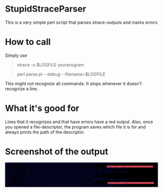 # StupidStraceParser

This is a very simple perl script that parses strace-outputs and marks errors

# How to call

Simply use 

> strace -o $LOGFILE yourprogram

> perl parse.pl --debug --filename=$LOGFILE

This might not recognize all commands. It stops whenever it doesn't recognize a line.

# What it's good for

Lines that it recognizes and that have errors have a red output. Also, once you opened a file-descriptor, the
program saves which file it is for and always prints the path of the descriptor.

# Screenshot of the output

![Screenshot](Screenshot.png?raw=true "Screenshot")
